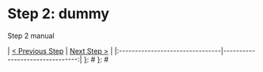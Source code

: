 [__prod__]: #
[{]: <region> (header)
# Step 2: dummy
[}]: #
[{]: <region> (body)
Step 2 manual

[}]: #
[{]: <region> (footer)
[{]: <helper> (nav_step)
| [< Previous Step](step1.md) | [Next Step >](step3.md) |
|:--------------------------------|--------------------------------:|
[}]: #
[}]: #